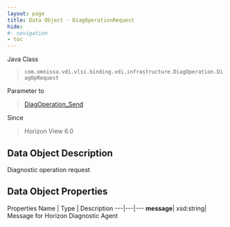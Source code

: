 ```yaml
---
layout: page
title: Data Object - DiagOperationRequest
hide:
#- navigation
- toc
---
```






Java Class
> `com.omnissa.vdi.vlsi.binding.vdi.infrastructure.DiagOperation.DiagOpRequest`

Parameter to
> [DiagOperation_Send](vdi.infrastructure.DiagOperation.md#send)

Since
> Horizon View 6.0


## Data Object Description

Diagnostic operation request

## Data Object Properties
Properties
Name |  Type |  Description
---|---|---
**message**|  xsd:string|  Message for Horizon Diagnostic Agent
 


 
